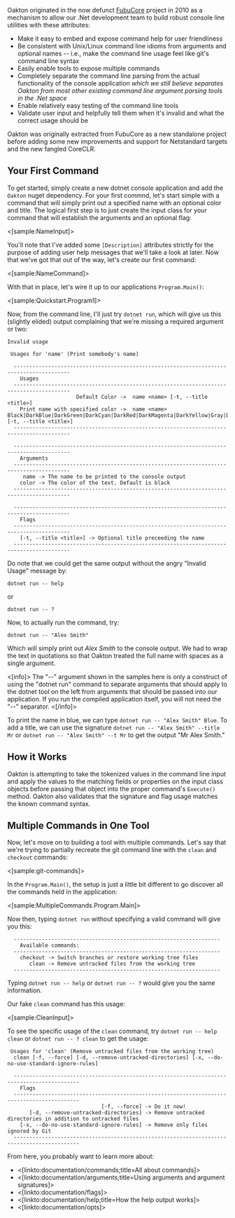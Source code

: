 <!--title: Getting Started-->

Oakton originated in the now defunct [FubuCore](https://github.com/DarthFubuMVC/fubucore) project in 2010 as a mechanism to allow our .Net
development team to build robust console line utilities with these attributes:

* Make it easy to embed and expose command help for user friendliness
* Be consistent with Unix/Linux command line idioms from arguments and optional names -- i.e., make the command line usage
  feel like git's command line syntax
* Easily enable tools to expose multiple commands
* Completely separate the command line parsing from the actual functionality of the console application *which we
  still believe separates Oakton from most other existing command line argument parsing tools in the .Net space*
* Enable relatively easy testing of the command line tools
* Validate user input and helpfully tell them when it's invalid and what the correct usage should be

Oakton was originally extracted from FubuCore as a new standalone project before adding some new improvements and support for Netstandard targets and the new fangled
CoreCLR.

## Your First Command

To get started, simply create a new dotnet console application and add the `Oakton` nuget dependency. For your first commnd, let's start simple with a command that will simply print out a specified name with an optional color and title. The logical first step is to just
create the input class for your command that will establish the arguments and an optional flag:

<[sample:NameInput]>

You'll note that I've added some `[Description]` attributes strictly for the purpose of adding user help messages that we'll take a look at later. Now that we've got that out of the way, let's create our first command:

<[sample:NameCommand]>

With that in place, let's wire it up to our applications `Program.Main()`:

<[sample:Quickstart.Program1]>

Now, from the command line, I'll just try `dotnet run`, which will give us this (slightly elided) output complaining
that we're missing a required argument or two:

```
Invalid usage

 Usages for 'name' (Print somebody's name)

  ----------------------------------------------------------------------------------------
    Usages
  ----------------------------------------------------------------------------------------
                      Default Color ->  name <name> [-t, --title <title>]
    Print name with specified color ->  name <name> Black|DarkBlue|DarkGreen|DarkCyan|DarkRed|DarkMagenta|DarkYellow|Gray|DarkGray|Blue|Green|Cyan|Red|Magenta|Yellow|White [-t, --title <title>]
  ----------------------------------------------------------------------------------------

  ----------------------------------------------------------------------------------------
    Arguments
  ----------------------------------------------------------------------------------------
     name -> The name to be printed to the console output
    color -> The color of the text. Default is black
  ----------------------------------------------------------------------------------------

  ----------------------------------------------------------------------------------------
    Flags
  ----------------------------------------------------------------------------------------
    [-t, --title <title>] -> Optional title preceeding the name
  ----------------------------------------------------------------------------------------
```

Do note that we could get the same output without the angry "Invalid Usage" message by:

```
dotnet run -- help
```

or

```
dotnet run -- ?
```

Now, to actually run the command, try:

```
dotnet run -- "Alex Smith"
```

Which will simply print out *Alex Smith* to the console output. We had to wrap the text in quotations so that Oakton treated
the full name with spaces as a single argument.

<[info]>
The "--" argument shown in the samples here is only a construct of using the "dotnet run" command to separate arguments that should
apply to the dotnet tool on the left from arguments that should be passed into our application. If you run the compiled application
itself, you will not need the "--" separator.
<[/info]>

To print the name in blue, we can type `dotnet run -- "Alex Smith" Blue`. To add a title, we can use the signature `dotnet run -- "Alex Smith" --title Mr` or `dotnet run -- "Alex Smith" --t Mr` to get the output "Mr Alex Smith."

## How it Works

Oakton is attempting to take the tokenized values in the command line input and apply the values to the matching fields or properties
on the input class objects before passing that object into the proper command's `Execute()` method. Oakton also validates that the
signature and flag usage matches the known command syntax.

## Multiple Commands in One Tool

Now, let's move on to building a tool with multiple commands. Let's say that we're trying to partially recreate
the git command line with the `clean` and `checkout` commands:

<[sample:git-commands]>

In the `Program.Main()`, the setup is just a little bit different to go discover all the commands held in the application:

<[sample:MultipleCommands.Program.Main]>

Now then, typing `dotnet run` without specifying a valid command will give you this:

```
  ------------------------------------------------------------------
    Available commands:
  ------------------------------------------------------------------
    checkout -> Switch branches or restore working tree files
       clean -> Remove untracked files from the working tree
  ------------------------------------------------------------------
```

Typing `dotnet run -- help` or `dotnet run -- ?` would give you the same information. 

Our fake `clean` command has this usage:

<[sample:CleanInput]>

To see the specific usage of the `clean` command, try `dotnet run -- help clean` or `dotnet run -- ? clean` to get the usage:

```
 Usages for 'clean' (Remove untracked files from the working tree)
  clean [-f, --force] [-d, --remove-untracked-directories] [-x, --do-no-use-standard-ignore-rules]

  -------------------------------------------------------------------------------------------
    Flags
  -------------------------------------------------------------------------------------------
                              [-f, --force] -> Do it now!
       [-d, --remove-untracked-directories] -> Remove untracked directories in addition to untracked files
    [-x, --do-no-use-standard-ignore-rules] -> Remove only files ignored by Git
  -------------------------------------------------------------------------------------------
```

From here, you probably want to learn more about:

* <[linkto:documentation/commands;title=All about commands]>
* <[linkto:documentation/arguments;title=Using arguments and argument signatures]>
* <[linkto:documentation/flags]>
* <[linkto:documentation/help;title=How the help output works]>
* <[linkto:documentation/opts]>
